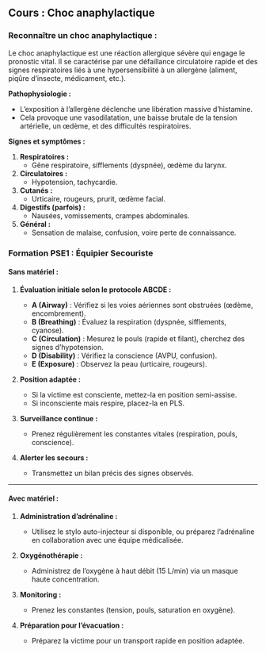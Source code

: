 ## **Cours : Choc anaphylactique**

### **Reconnaître un choc anaphylactique :**

Le choc anaphylactique est une réaction allergique sévère qui engage le pronostic vital. Il se caractérise par une défaillance circulatoire rapide et des signes respiratoires liés à une hypersensibilité à un allergène (aliment, piqûre d’insecte, médicament, etc.).

**Pathophysiologie :**

- L’exposition à l’allergène déclenche une libération massive d’histamine.
- Cela provoque une vasodilatation, une baisse brutale de la tension artérielle, un œdème, et des difficultés respiratoires.

**Signes et symptômes :**

1. **Respiratoires :**
    - Gêne respiratoire, sifflements (dyspnée), œdème du larynx.
2. **Circulatoires :**
    - Hypotension, tachycardie.
3. **Cutanés :**
    - Urticaire, rougeurs, prurit, œdème facial.
4. **Digestifs (parfois) :**
    - Nausées, vomissements, crampes abdominales.
5. **Général :**
    - Sensation de malaise, confusion, voire perte de connaissance.
### **Formation PSE1 : Équipier Secouriste**

#### **Sans matériel :**

1. **Évaluation initiale selon le protocole ABCDE :**
    
    - **A (Airway)** : Vérifiez si les voies aériennes sont obstruées (œdème, encombrement).
    - **B (Breathing)** : Évaluez la respiration (dyspnée, sifflements, cyanose).
    - **C (Circulation)** : Mesurez le pouls (rapide et filant), cherchez des signes d’hypotension.
    - **D (Disability)** : Vérifiez la conscience (AVPU, confusion).
    - **E (Exposure)** : Observez la peau (urticaire, rougeurs).
2. **Position adaptée :**
    
    - Si la victime est consciente, mettez-la en position semi-assise.
    - Si inconsciente mais respire, placez-la en PLS.
3. **Surveillance continue :**
    
    - Prenez régulièrement les constantes vitales (respiration, pouls, conscience).
4. **Alerter les secours :**
    
    - Transmettez un bilan précis des signes observés.

---

#### **Avec matériel :**

1. **Administration d’adrénaline :**
    
    - Utilisez le stylo auto-injecteur si disponible, ou préparez l’adrénaline en collaboration avec une équipe médicalisée.
2. **Oxygénothérapie :**
    
    - Administrez de l’oxygène à haut débit (15 L/min) via un masque haute concentration.
3. **Monitoring :**
    
    - Prenez les constantes (tension, pouls, saturation en oxygène).
4. **Préparation pour l’évacuation :**
    
    - Préparez la victime pour un transport rapide en position adaptée.